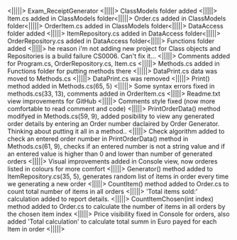 <|||||> Exam_ReceiptGenerator <|||||>
 ClassModels folder added <|||||>
 Item.cs added in ClassModels folder<|||||>
 Order.cs added in ClassModels folder<|||||>
 OrderItem.cs added in ClassModels folder<|||||>
 DataAccess folder added <|||||>
 ItemRepository.cs added in DataAccess folder<|||||>
 OrderRepository.cs added in DataAccess folder<|||||>
 Functions folder added <|||||> 
 he reason i'm not adding new project for Class objects and Repositories is a build failure CS0006. Can't fix it... <|||||>
 Comments added for Program.cs, OrderRepository.cs, Item.cs <|||||>
 Methods.cs added in Functions folder for putting methods there <|||||>
 DataPrint.cs data was moved to Methods.cs <|||||>
 DataPrint.cs was removed <|||||>
 Print() method added in Methods.cs(65, 5) <|||||>
 Some syntax errors fixed in methods.cs(33, 13), comments added in OrderItem.cs <|||||>
 Readme.txt view improvements for GitHub <|||||>
 Comments style fixed (now more comfortable to read comment and code) <|||||>
 PrintOrderData() method  modifyed in Methods.cs(59, 9), added posibility to view any generated order details by entering an Order number daclaired by Order Generator. Thinking about putting it all in a method.. <|||||>
 Check algorithm added to check an entered order number in PrintOrderData() method in Methods.cs(61, 9), checks if an entered number is not a string value and if an entered value is higher than 0 and lower than number of generated orders <|||||>
 Visual improvements added in Console view, now orderes listed in colours for more comfort <|||||>
 Generator() method added to ItemRepository.cs(35, 5), generates random list of items in order every time we generating a new order <|||||>
 CountItem() method added to Order.cs to count total number of items in all orders <|||||>
 'Total items sold:' calculation added to report details. <|||||>
 CountItemChosen(int index) method added to Order.cs to calculate the number of items in all orders by the chosen item index <|||||>
 Price visibility fixed in Console for orders, also added 'Total calculation' to calculate total summ in Euro payed for each Item in order <|||||> 